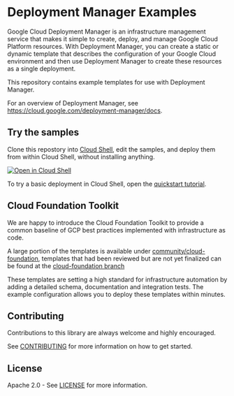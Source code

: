 # Deployment Manager Examples

Google Cloud Deployment Manager is an infrastructure management service that makes it simple to create, deploy, and manage Google Cloud Platform resources. With Deployment Manager, you can create a static or dynamic template that describes the configuration of your Google Cloud environment and then use Deployment Manager to create these resources as a single deployment.

This repository contains example templates for use with Deployment Manager.

For an overview of Deployment Manager, see https://cloud.google.com/deployment-manager/docs.

## Try the samples

Clone this repostory into [Cloud Shell](https://cloud.google.com/shell/), edit the samples, and deploy them from within Cloud Shell, without installing anything.

[![Open in Cloud Shell](http://gstatic.com/cloudssh/images/open-btn.svg)](https://console.cloud.google.com/cloudshell/open?git_repo=https%3A%2F%2Fgithub.com%2FGoogleCloudPlatform%2Fdeploymentmanager-samples&page=editor)

To try a basic deployment in Cloud Shell, open the [quickstart tutorial](https://console.cloud.google.com/cloudshell/open?git_repo=https%3A%2F%2Fgithub.com%2FGoogleCloudPlatform%2Fdeploymentmanager-samples&page=editor&tutorial=quickstart.md).

## Cloud Foundation Toolkit

We are happy to introduce the Cloud Foundation Toolkit to provide a common baseline of GCP best practices implemented with infrastructure as code.

A large portion of the templates is available under [community/cloud-foundation](https://github.com/GoogleCloudPlatform/deploymentmanager-samples/tree/master/community/cloud-foundation), templates that had been reviewed but are not yet finalized can be found at the [cloud-foundation branch](https://github.com/GoogleCloudPlatform/deploymentmanager-samples/tree/cloud-foundation/community/cloud-foundation)

These templates are setting a high standard for infrastructure automation by adding a detailed schema, documentation and integration tests. The example configuration allows you to deploy these templates within minutes.

## Contributing

Contributions to this library are always welcome and highly encouraged.

See [CONTRIBUTING](CONTRIBUTING) for more information on how to get started.

## License

Apache 2.0 - See [LICENSE](LICENSE) for more information.
